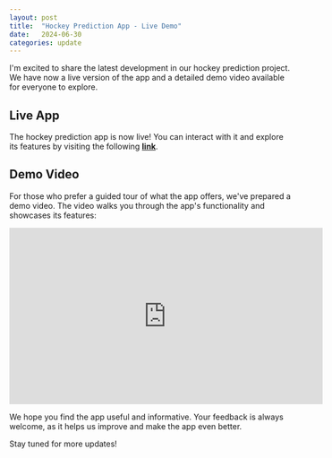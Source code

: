 ```yaml
---
layout: post
title:  "Hockey Prediction App - Live Demo"
date:   2024-06-30
categories: update
---
```


I'm excited to share the latest development in our hockey prediction project. We have now a live version of the app and a detailed demo video available for everyone to explore.

## Live App

The hockey prediction app is now live! You can interact with it and explore its features by visiting the following [**link**](http://hockey-prediction.streamlit.app).

## Demo Video

For those who prefer a guided tour of what the app offers, we've prepared a demo video. The video walks you through the app's functionality and showcases its features:

<!-- [![Demo Video]](https://youtu.be/Lqi4OQlnkHQ)\ -->
<iframe width="560" height="315" src="https://www.youtube.com/embed/Lqi4OQlnkHQ?si=q7DoB_CN6hr-jHad" title="YouTube video player" frameborder="0" allow="accelerometer; autoplay; clipboard-write; encrypted-media; gyroscope; picture-in-picture; web-share" referrerpolicy="strict-origin-when-cross-origin" allowfullscreen></iframe>

We hope you find the app useful and informative. Your feedback is always welcome, as it helps us improve and make the app even better.

Stay tuned for more updates!
